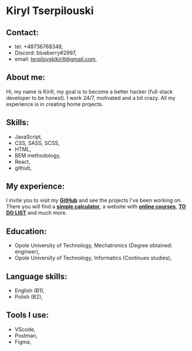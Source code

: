 # Kiryl Tserpilouski

## Contact:

- tel. +48736768348,
- Discord: blueberry#2997,
- email: terpilovskikirill@gmail.com,

## About me:

Hi, my name is Kirill, my goal is to become a better hacker
(full-stack developer to be honest). I work 24/7, motivated
and a bit crazy. All my experience is in creating home projects.

## Skills:

- JavaScript,
- CSS, SASS, SCSS,
- HTML,
- BEM methodology,
- React,
- github,

## My experience:

I invite you to visit my **[GitHub](https://github.com/Tserpilouski)** and see the projects I've been working on. There you will find a **[simple calculator](https://github.com/Tserpilouski/calculator-from-iPhone)**, a website with **[online courses](https://github.com/Tserpilouski/online_course)**, **[TO DO LIST](https://github.com/Tserpilouski/TO-DO-LIST)** and much more.

## Education:

- Opole University of Technology, Mechatronics (Degree obtained: engineer),
- Opole University of Technology, Informatics (Continues studies),

## Language skills:

- English (B1),
- Polish (B2),

## Tools I use:

- VScode,
- Postman,
- Figma,
